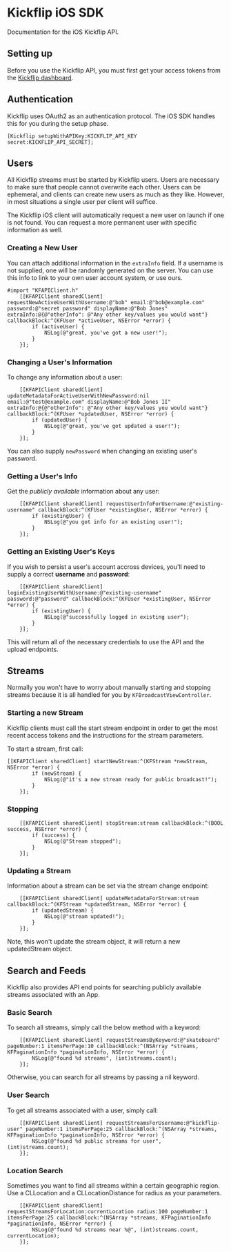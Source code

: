 Kickflip iOS SDK
=============

Documentation for the iOS Kickflip API.

## Setting up

Before you use the Kickflip API, you must first get your access tokens from the [Kickflip dashboard](https://kickflip.io/dash/).

## Authentication

Kickflip uses OAuth2 as an authentication protocol. The iOS SDK handles this for you during the setup phase.

```obj-c
[Kickflip setupWithAPIKey:KICKFLIP_API_KEY secret:KICKFLIP_API_SECRET];
```


## Users

All Kickflip streams must be started by Kickflip users. Users are necessary to make sure that people cannot overwrite each other. Users can be ephemeral, and clients can create new users as much as they like. However, in most situations
a single user per client will suffice.

The Kickflip iOS client will automatically request a new user on launch if one is not found. You can request a more permanent user with specific information as well.

### Creating a New User

You can attach additional information in the `extraInfo` field. If a username is not supplied, one will be randomly generated on the server. You can use this info to link to your own user account system, or use ours.

```obj-c
#import "KFAPIClient.h"
    [[KFAPIClient sharedClient] requestNewActiveUserWithUsername:@"bob" email:@"bob@example.com" password:@"secret password" displayName:@"Bob Jones" extraInfo:@{@"otherInfo": @"Any other key/values you would want"} callbackBlock:^(KFUser *activeUser, NSError *error) {
        if (activeUser) {
            NSLog(@"great, you've got a new user!");
        }
    }];
```


### Changing a User's Information

To change any information about a user:

```obj-c
    [[KFAPIClient sharedClient] updateMetadataForActiveUserWithNewPassword:nil email:@"test@example.com" displayName:@"Bob Jones II" extraInfo:@{@"otherInfo": @"Any other key/values you would want"}  callbackBlock:^(KFUser *updatedUser, NSError *error) {
        if (updatedUser) {
            NSLog(@"great, you've got updated a user!");
        }
    }];
```

You can also supply `newPassword` when changing an existing user's password.

### Getting a User's Info

Get the _publicly available_ information about any user:

```obj-c
    [[KFAPIClient sharedClient] requestUserInfoForUsername:@"existing-username" callbackBlock:^(KFUser *existingUser, NSError *error) {
        if (existingUser) {
            NSLog(@"you got info for an existing user!");
        }
    }];
```

### Getting an Existing User's Keys

If you wish to persist a user's account accross devices, you'll need to supply a correct **username** and **password**:

```obj-c
    [[KFAPIClient sharedClient] loginExistingUserWithUsername:@"existing-username" password:@"password" callbackBlock:^(KFUser *existingUser, NSError *error) {
        if (existingUser) {
            NSLog(@"successfully logged in existing user");
        }
    }];
```

This will return all of the necessary credentials to use the API and the upload endpoints.

## Streams

Normally you won't have to worry about manually starting and stopping streams because it is all handled for you by `KFBroadcastViewController`.

### Starting a new Stream

Kickflip clients must call the start stream endpoint in order to get the most recent access tokens and the instructions for the stream parameters.

To start a stream, first call:

```obj-c
[[KFAPIClient sharedClient] startNewStream:^(KFStream *newStream, NSError *error) {
        if (newStream) {
            NSLog(@"it's a new stream ready for public broadcast!");
        }
    }];
```

### Stopping

```obj-c
    [[KFAPIClient sharedClient] stopStream:stream callbackBlock:^(BOOL success, NSError *error) {
        if (success) {
            NSLog(@"Stream stopped");
        }
    }];
```

### Updating a Stream

Information about a stream can be set via the stream change endpoint:

```obj-c
    [[KFAPIClient sharedClient] updateMetadataForStream:stream callbackBlock:^(KFStream *updatedStream, NSError *error) {
        if (updatedStream) {
            NSLog(@"stream updated!");
        }
    }];
```

Note, this won't update the stream object, it will return a new updatedStream object.


## Search and Feeds

Kickflip also provides API end points for searching publicly available streams associated with an App.

### Basic Search

To search all streams, simply call the below method with a keyword:

```obj-c
    [[KFAPIClient sharedClient] requestStreamsByKeyword:@"skateboard" pageNumber:1 itemsPerPage:10 callbackBlock:^(NSArray *streams, KFPaginationInfo *paginationInfo, NSError *error) {
        NSLog(@"found %d streams", (int)streams.count);
    }];
```

Otherwise, you can search for all streams by passing a nil keyword.

### User Search

To get all streams associated with a user, simply call:

```obj-c
    [[KFAPIClient sharedClient] requestStreamsForUsername:@"kickflip-user" pageNumber:1 itemsPerPage:25 callbackBlock:^(NSArray *streams, KFPaginationInfo *paginationInfo, NSError *error) {
        NSLog(@"found %d public streams for user", (int)streams.count);
    }];
```

### Location Search

Sometimes you want to find all streams within a certain geographic region. Use a CLLocation and a CLLocationDistance for radius as your parameters.

```obj-c
    [[KFAPIClient sharedClient] requestStreamsForLocation:currentLocation radius:100 pageNumber:1 itemsPerPage:25 callbackBlock:^(NSArray *streams, KFPaginationInfo *paginationInfo, NSError *error) {
        NSLog(@"found %d streams near %@", (int)streams.count, currentLocation);
    }];
```
